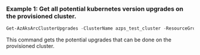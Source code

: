 ### Example 1: Get all potential kubernetes version upgrades on the provisioned cluster. 
```powershell
Get-AzAksArcClusterUpgrades -ClusterName azps_test_cluster -ResourceGroupName azps_test_group
```

This command gets the potential upgrades that can be done on the provisioned cluster. 


